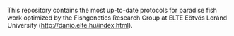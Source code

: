 This repository contains the most up-to-date protocols for paradise fish work optimized by the Fishgenetics Research Group at ELTE Eötvös Loránd University (http://danio.elte.hu/index.html).

